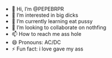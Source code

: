 - 👋 Hi, I’m @PEPEBRPR
- 👀 I’m interested in big dicks
- 🌱 I’m currently learning eat pussy
- 💞️ I’m looking to collaborate on nothfing
- 📫 How to reach me ass hole
- 😄 Pronouns: AC/DC
- ⚡ Fun fact: i love gave my ass

<!---
PEPEBRPR/PEPEBRPR is a ✨ special ✨ repository because its `README.md` (this file) appears on your GitHub profile.
You can click the Preview link to take a look at your changes.
--->
